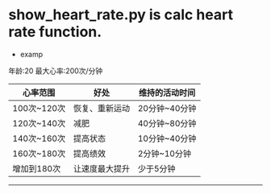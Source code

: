 # show_heart_rate.py is calc heart rate function.
- examp

年龄:20 最大心率:200次/分钟

|心率范围|好处|维持的活动时间|
|---|---|---|
|100次~120次|恢复、重新运动|20分钟~40分钟|
|120次~140次|减肥|40分钟~80分钟|
|140次~160次|提高状态|10分钟~40分钟|
|160次~180次|提高绩效|2分钟~10分钟|
|增加到180次|让速度最大提升|少于5分钟|

---
